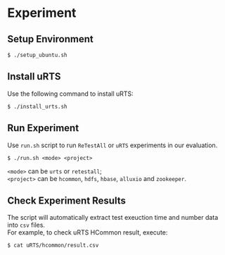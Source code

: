 # Experiment

## Setup Environment
```
$ ./setup_ubuntu.sh
```

## Install uRTS

Use the following command to install uRTS:
```
$ ./install_urts.sh
```

## Run Experiment
Use `run.sh` script to run `ReTestAll` or `uRTS` experiments in our evaluation.
```
$ ./run.sh <mode> <project>
```
`<mode>` can be `urts` or `retestall`;\
`<project>` can be `hcommon`, `hdfs`, `hbase`, `alluxio` and `zookeeper`.

## Check Experiment Results
The script will automatically extract test exeuction time and number data into `csv` files.\
For example, to check uRTS HCommon result, execute:
```
$ cat uRTS/hcommon/result.csv
```